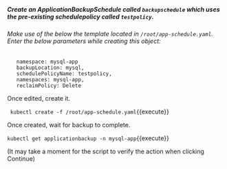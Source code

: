 </br>

##### Create an ApplicationBackupSchedule called `backupschedule` which uses the pre-existing schedulepolicy called `testpolicy`.


###### Make use of the below the template located in `/root/app-schedule.yaml`. Enter the below parameters while creating this object:

       namespace: mysql-app
       backupLocation: mysql,
       schedulePolicyName: testpolicy,
       namespaces: mysql-app,
       reclaimPolicy: Delete
Once edited, create it.

``` kubectl create -f /root/app-schedule.yaml```{{execute}}

Once created, wait for backup to complete.

```kubectl get applicationbackup -n mysql-app```{{execute}}

(It may take a moment for the script to verify the action when clicking Continue)
